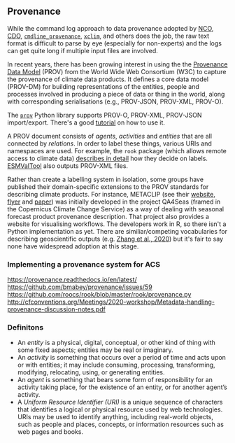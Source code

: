 ## Provenance

While the command log approach to data provenance adopted by
[NCO](http://nco.sourceforge.net/),
[CDO](https://code.mpimet.mpg.de/projects/cdo),
[`cmdline_provenance`](https://cmdline-provenance.readthedocs.io/en/latest/),
[`xclim`](https://xclim.readthedocs.io/en/latest/api.html?highlight=history#xclim.core.formatting.update_history),
and others
does the job,
the raw text format is difficult to parse by eye (especially for non-experts)
and the logs can get quite long if multiple input files are involved.

In recent years, there has been growing interest in using the 
the [Provenance Data Model](https://www.w3.org/TR/prov-primer/) (PROV) from the World Wide Web Consortium (W3C)
to capture the provenance of climate data products.
It defines a core data model (PROV-DM) for building representations of the entities, people and processes
involved in producing a piece of data or thing in the world,
along with corresponding serialisations (e.g., PROV-JSON, PROV-XML, PROV-O).

The [`prov`](https://prov.readthedocs.io/en/latest/) Python library supports
PROV-O, PROV-XML, PROV-JSON import/export.
There's a good [tutorial](https://nbviewer.jupyter.org/github/trungdong/notebooks/blob/master/PROV%20Tutorial.ipynb)
on how to use it.

A PROV document consists of *agents*, *activities* and *entities* that are all connected by *relations*.
In order to label these things, various URIs and namespaces are used.
For example, the `rook` package (which allows remote access to climate data)
[describes in detail](https://rook-wps.readthedocs.io/en/latest/prov.html) how they decide on labels.
[ESMValTool](https://docs.esmvaltool.org/en/latest/community/diagnostic.html#recording-provenance)
also outputs PROV-XML files.

Rather than create a labelling system in isolation,
some groups have published their domain-specific extensions
to the PROV standards for describing climate products. 
For instance, METACLIP (see their
[website](http://www.metaclip.org/), 
[flyer](https://predictia.es/en/news/metaclip-climate-metadata-provenance) and
[paper](https://www.sciencedirect.com/science/article/pii/S1364815218305036))
was initially developed in the project QA4Seas (framed in the Copernicus Climate Change Service)
as a way of dealing with seasonal forecast product provenance description.
That project also provides a website for visualising workflows.
The developers work in R,
so there isn't a Python implementation as yet.
There are similiar/competing vocabularies for describing geoscientific outputs
(e.g. [Zhang et al., 2020](https://www.sciencedirect.com/science/article/pii/S0098300419306120))
but it's fair to say none have widespread adoption at this stage.

### Implementing a provenance system for ACS

https://provenance.readthedocs.io/en/latest/  
https://github.com/bmabey/provenance/issues/59  
https://github.com/roocs/rook/blob/master/rook/provenance.py  
http://cfconventions.org/Meetings/2020-workshop/Metadata-handling-provenance-discussion-notes.pdf  

### Definitons

- An *entity* is a physical, digital, conceptual, or other kind of thing with some fixed aspects; entities may be real or imaginary.
- An *activity* is something that occurs over a period of time and acts upon or with entities; it may include consuming, processing, transforming, modifying, relocating, using, or generating entities.
- An *agent* is something that bears some form of responsibility for an activity taking place, for the existence of an entity, or for another agent’s activity.
- A *Uniform Resource Identifier (URI)* is a unique sequence of characters that identifies a logical or physical resource used by web technologies. URIs may be used to identify anything, including real-world objects, such as people and places, concepts, or information resources such as web pages and books.
